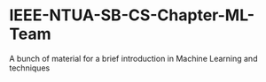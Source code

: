 # IEEE-NTUA-SB-CS-Chapter-ML-Team
A bunch of material for a brief introduction in Machine Learning and techniques
